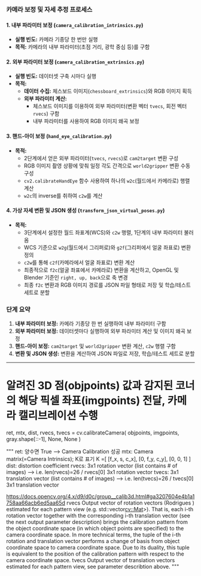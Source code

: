 ### 카메라 보정 및 자세 추정 프로세스 

#### 1. 내부 파라미터 보정 (`camera_calibration_intrinsics.py`)
- **실행 빈도:** 카메라 기종당 한 번만 실행
- **목적:** 카메라의 내부 파라미터(초점 거리, 광학 중심 등)를 구함

#### 2. 외부 파라미터 보정 (`camera_calibration_extrinsics.py`)
- **실행 빈도:** 데이터셋 구축 시마다 실행
- **목적:**
  - **데이터 수집:** 체스보드 이미지(`chessboard_extrinsics`)와 RGB 이미지 획득
  - **외부 파라미터 계산:**
    - 체스보드 이미지를 이용하여 외부 파라미터(변환 벡터 `tvecs`, 회전 벡터 `rvecs`) 구함
    - 내부 파라미터를 사용하여 RGB 이미지 왜곡 보정

#### 3. 핸드-아이 보정 (`hand_eye_calibration.py`)
- **목적:**
  - 2단계에서 얻은 외부 파라미터(`tvecs`, `rvecs`)로 `cam2target` 변환 구성
  - RGB 이미지 촬영 상황에 맞춰 일정 각도 간격으로 `world2gripper` 변환 수동 구성
  - `cv2.calibrateHandEye` 함수 사용하여 하나의 `w2c`(월드에서 카메라로) 행렬 계산
  - `w2c`의 inverse를 취하여 `c2w`를 계산

#### 4. 가상 자세 변환 및 JSON 생성 (`transform_json_virtual_poses.py`)
- **목적:**
  - 3단계에서 설정한 월드 좌표계(WCS)와 `c2w` 행렬, 1단계의 내부 파라미터 불러옴
  - WCS 기준으로 `w2g`(월드에서 그리퍼로)와 `g2f`(그리퍼에서 얼굴 좌표로) 변환 정의
  - `c2w`를 통해 `c2f`(카메라에서 얼굴 좌표로) 변환 계산
  - 최종적으로 `f2c`(얼굴 좌표에서 카메라로) 변환을 계산하고, OpenGL 및 Blender 기준인 `right, up, back`으로 축 변경
  - 최종 `f2c` 변환과 RGB 이미지 경로를 JSON 파일 형태로 저장 및 학습/테스트 세트로 분할

### 단계 요약
1. **내부 파라미터 보정:** 카메라 기종당 한 번 실행하여 내부 파라미터 구함
2. **외부 파라미터 보정:** 데이터셋마다 실행하여 외부 파라미터 계산 및 이미지 왜곡 보정
3. **핸드-아이 보정:** `cam2target` 및 `world2gripper` 변환 계산, `c2w` 행렬 구함
4. **변환 및 JSON 생성:** 변환을 계산하여 JSON 파일로 저장, 학습/테스트 세트로 분할

---



# 알려진 3D 점(objpoints) 값과 감지된 코너의 해당 픽셀 좌표(imgpoints) 전달, 카메라 캘리브레이션 수행
ret, mtx, dist, rvecs, tvecs = cv.calibrateCamera(
    objpoints, imgpoints, gray.shape[::-1], None, None
)

"""
ret: 양수면 True --> Camera Calibration 성공
mtx: Camera matrix(=Camera Intrinsics); K로 표기
K =[
    [f_x, s, c_x],
    [0, f_y, c_y],
    [0, 0, 1]
]
dist: distortion coefficient
rvecs: 3x1 rotation vector (list contains # of images) --> i.e. len(rvecs)=26 / rvecs[0] 3x1 rotation vector
tvecs: 3x1 translation vector (list contains # of images) --> i.e. len(tvecs)=26 / tvecs[0] 3x1 translation vector

https://docs.opencv.org/4.x/d9/d0c/group__calib3d.html#ga3207604e4b1a1758aa66acb6ed5aa65d
rvecs	Output vector of rotation vectors (Rodrigues ) estimated for each pattern view (e.g. std::vector<cv::Mat>>). That is, each i-th rotation vector together with the corresponding i-th translation vector (see the next output parameter description) brings the calibration pattern from the object coordinate space (in which object points are specified) to the camera coordinate space. In more technical terms, the tuple of the i-th rotation and translation vector performs a change of basis from object coordinate space to camera coordinate space. Due to its duality, this tuple is equivalent to the position of the calibration pattern with respect to the camera coordinate space.
tvecs	Output vector of translation vectors estimated for each pattern view, see parameter describtion above.
"""
